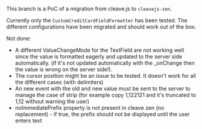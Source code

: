 This branch is a PoC of a migration from cleave.js to `cleavejs-zen`.

Currently only the `CustomCreditCardFieldFormatter` has been tested.
The different configurations have been migrated and should work out of the box.

Not done:
- A different ValueChangeMode for the TextField are not working well since the value is formatted eagerly and updated to the server side automatically. (if it's not updated automatically with the _onChange then the value is wrong on the server side!).
- The cursor position might be an issue to be tested. It doesn't work for all the different cases (with delimiters)
- An new event with the old and new value must be sent to the server to manage the case of strip (for example copy 1,122121 and it's truncated to 1,12 without warning the user)
- noImmediatePrefix property is not present in cleave zen (no replacement) - if true, the prefix should not be displayed until the user enters text